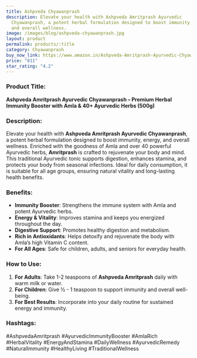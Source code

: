 ```yaml
---
title: Ashpveda Chyawanprash
description: Elevate your health with Ashpveda Amritprash Ayurvedic
  Chyawanprash, a potent herbal formulation designed to boost immunity, energy,
  and overall wellness.
image: /images/blog/ashpveda-chyawanprash.jpg
layout: product
permalink: products/:title
category: Chyawanprash
buy_now_link: https://www.amazon.in/Ashpveda-Amritprash-Ayurvedic-Chyawanprash-Ashwagandha/dp/B0B3DXYDP6/ref=sr_1_47?crid=1A6EBHCVM05PF&tag=ayushmonk-21
price: "811"
star_rating: "4.2"
---
```

### Product Title:
**Ashpveda Amritprash Ayurvedic Chyawanprash – Premium Herbal Immunity Booster with Amla & 40+ Ayurvedic Herbs (500g)**

### Description:
Elevate your health with **Ashpveda Amritprash Ayurvedic Chyawanprash**, a potent herbal formulation designed to boost immunity, energy, and overall wellness. Enriched with the goodness of Amla and over 40 powerful Ayurvedic herbs, **Amritprash** is crafted to rejuvenate your body and mind. This traditional Ayurvedic tonic supports digestion, enhances stamina, and protects your body from seasonal infections. Ideal for daily consumption, it is suitable for all age groups, ensuring natural vitality and long-lasting health benefits.

### Benefits:
- **Immunity Booster**: Strengthens the immune system with Amla and potent Ayurvedic herbs.
- **Energy & Vitality**: Improves stamina and keeps you energized throughout the day.
- **Digestive Support**: Promotes healthy digestion and metabolism.
- **Rich in Antioxidants**: Helps detoxify and rejuvenate the body with Amla’s high Vitamin C content.
- **For All Ages**: Safe for children, adults, and seniors for everyday health.

### How to Use:
1. **For Adults**: Take 1-2 teaspoons of **Ashpveda Amritprash** daily with warm milk or water.
2. **For Children**: Give ½ - 1 teaspoon to support immunity and overall well-being.
3. **For Best Results**: Incorporate into your daily routine for sustained energy and immunity.

### Hashtags:
#AshpvedaAmritprash #AyurvedicImmunityBooster #AmlaRich #HerbalVitality #EnergyAndStamina #DailyWellness #AyurvedicRemedy #NaturalImmunity #HealthyLiving #TraditionalWellness
